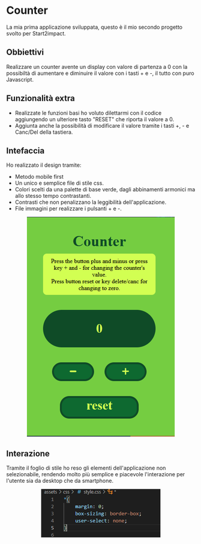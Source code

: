 # Counter

La mia prima applicazione sviluppata, questo è il mio secondo progetto svolto per Start2impact.

## Obbiettivi

Realizzare un counter avente un display con valore di partenza a 0 con la possibiltà di aumentare e diminuire il valore con i tasti + e -, il tutto con puro Javascript.

## Funzionalità extra

* Realizzate le funzioni basi ho voluto dilettarmi con il codice aggiungendo un ulteriore tasto "RESET" che riporta il valore a 0.
* Aggiunta anche la possibilità di modificare il valore tramite i tasti +, - e Canc/Del della tastiera.

## Intefaccia

Ho realizzato il design tramite:

* Metodo mobile first
* Un unico e semplice file di stile css.
* Colori scelti da una palette di base verde, dagli abbinamenti armonici ma allo stesso tempo contrastanti.
* Contrasti che non penalizzano la leggibilità dell'applicazione.
* File immagini per realizzare i pulsanti + e -.


<p align="center"><img src='.\assets\img\counter-screenshot.png' alt='screenshot'/></p>

## Interazione 

Tramite il foglio di stile ho reso gli elementi dell'applicazione non selezionabile, rendendo molto più semplice e piacevole l'interazione per l'utente sia da desktop che da smartphone.

<p align="center"><img src='.\assets\img\example-css.png' alt='example'/></p>

